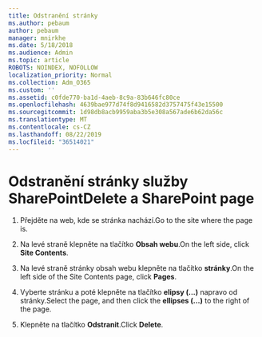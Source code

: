 ```yaml
---
title: Odstranění stránky
ms.author: pebaum
author: pebaum
manager: mnirkhe
ms.date: 5/18/2018
ms.audience: Admin
ms.topic: article
ROBOTS: NOINDEX, NOFOLLOW
localization_priority: Normal
ms.collection: Adm_O365
ms.custom: ''
ms.assetid: c0fde770-ba1d-4aeb-8c9a-83b646fc80ce
ms.openlocfilehash: 4639bae977d74f8d9416582d3757475f43e15500
ms.sourcegitcommit: 1d98db8acb9959aba3b5e308a567ade6b62da56c
ms.translationtype: MT
ms.contentlocale: cs-CZ
ms.lasthandoff: 08/22/2019
ms.locfileid: "36514021"
---
```

# <a name="delete-a-sharepoint-page"></a><span data-ttu-id="2171a-102">Odstranění stránky služby SharePoint</span><span class="sxs-lookup"><span data-stu-id="2171a-102">Delete a SharePoint page</span></span>

1. <span data-ttu-id="2171a-103">Přejděte na web, kde se stránka nachází.</span><span class="sxs-lookup"><span data-stu-id="2171a-103">Go to the site where the page is.</span></span>
    
2. <span data-ttu-id="2171a-104">Na levé straně klepněte na tlačítko **Obsah webu**.</span><span class="sxs-lookup"><span data-stu-id="2171a-104">On the left side, click **Site Contents**.</span></span> 
    
3. <span data-ttu-id="2171a-105">Na levé straně stránky obsah webu klepněte na tlačítko **stránky**.</span><span class="sxs-lookup"><span data-stu-id="2171a-105">On the left side of the Site Contents page, click **Pages**.</span></span> 
    
4. <span data-ttu-id="2171a-106">Vyberte stránku a poté klepněte na tlačítko **elipsy (...)** napravo od stránky.</span><span class="sxs-lookup"><span data-stu-id="2171a-106">Select the page, and then click the **ellipses (...)** to the right of the page.</span></span> 
    
5. <span data-ttu-id="2171a-107">Klepněte na tlačítko **Odstranit**.</span><span class="sxs-lookup"><span data-stu-id="2171a-107">Click **Delete**.</span></span> 
    

